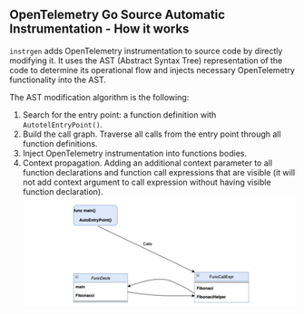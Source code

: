 ## OpenTelemetry Go Source Automatic Instrumentation - How it works

`instrgen` adds OpenTelemetry instrumentation to source code by directly modifying it.
It uses the AST (Abstract Syntax Tree) representation of the code to determine its operational flow and injects necessary OpenTelemetry functionality into the AST.

The AST modification algorithm is the following:
1. Search for the entry point: a function definition with `AutotelEntryPoint()`.
2. Build the call graph. Traverse all calls from the entry point through all function definitions.
3. Inject OpenTelemetry instrumentation into functions bodies.
4. Context propagation. Adding an additional context parameter to all function declarations and function call expressions that are visible
   (it will not add context argument to call expression without having visible function declaration).
![image info](./flow.png)